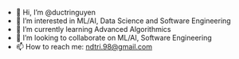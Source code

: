 - 👋 Hi, I’m @ductringuyen
- 👀 I’m interested in ML/AI, Data Science and Software Engineering
- 🌱 I’m currently learning Advanced Algorithmics
- 💞️ I’m looking to collaborate on ML/AI, Software Engineering
- 📫 How to reach me: ndtri.98@gmail.com

<!---
ductringuyen/ductringuyen is a ✨ special ✨ repository because its `README.md` (this file) appears on your GitHub profile.
You can click the Preview link to take a look at your changes.
--->

